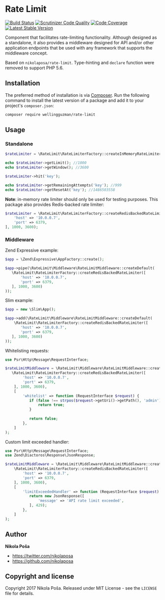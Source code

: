 # Rate Limit

[![Build Status](https://travis-ci.org/wellingguzman/rate-limit.svg?branch=master)](https://travis-ci.org/wellingguzman/rate-limit)
[![Scrutinizer Code Quality](https://scrutinizer-ci.com/g/wellingguzman/rate-limit/badges/quality-score.png?b=master)](https://scrutinizer-ci.com/g/wellingguzman/rate-limit/?branch=master)
[![Code Coverage](https://scrutinizer-ci.com/g/wellingguzman/wellingguzman/badges/coverage.png?b=master)](https://scrutinizer-ci.com/g/wellingguzman/rate-limit/?branch=master)
[![Latest Stable Version](https://poser.pugx.org/wellingguzman/rate-limit/v/stable)](https://packagist.org/packages/wellingguzman/rate-limit)

Component that facilitates rate-limiting functionality. Although designed as a standalone, it also provides a middleware designed for API and/or other application endpoints that be used with any framework that supports the middleware concept.

Based on `nikolaposa/rate-limit`. Type-hinting and `declare` function were removed to support PHP 5.6.

## Installation

The preferred method of installation is via [Composer](http://getcomposer.org/). Run the following
command to install the latest version of a package and add it to your project's `composer.json`:

```bash
composer require wellingguzman/rate-limit
```

## Usage

### Standalone

```php
$rateLimiter = \RateLimit\RateLimiterFactory::createInMemoryRateLimiter(1000, 3600);

echo $rateLimiter->getLimit(); //1000
echo $rateLimiter->getWindow(); //3600

$rateLimiter->hit('key');

echo $rateLimiter->getRemainingAttempts('key'); //999
echo $rateLimiter->getResetAt('key'); //1486503558
```

**Note**: in-memory rate limiter should only be used for testing purposes. This package also provides Redis-backed rate limiter:

```php
$rateLimiter = \RateLimit\RateLimiterFactory::createRedisBackedRateLimiter([
    'host' => '10.0.0.7',
    'port' => 6379,
], 1000, 3600);
```

### Middleware

Zend Expressive example:

```php
$app = \Zend\Expressive\AppFactory::create();

$app->pipe(\RateLimit\Middleware\RateLimitMiddleware::createDefault(
   \RateLimit\RateLimiterFactory::createRedisBackedRateLimiter([
       'host' => '10.0.0.7',
       'port' => 6379,
   ], 1000, 3600)
));
```

Slim example:

```php
$app = new \Slim\App();

$app->add(\RateLimit\Middleware\RateLimitMiddleware::createDefault(
    \RateLimit\RateLimiterFactory::createRedisBackedRateLimiter([
       'host' => '10.0.0.7',
       'port' => 6379,
   ], 1000, 3600)
));
```

Whitelisting requests:

```php
use Psr\Http\Message\RequestInterface;

$rateLimitMiddleware = \RateLimit\Middleware\RateLimitMiddleware::createDefault(
   \RateLimit\RateLimiterFactory::createRedisBackedRateLimiter([
        'host' => '10.0.0.7',
        'port' => 6379,
    ], 1000, 3600),
    [
        'whitelist' => function (RequestInterface $request) {
           if (false !== strpos($request->getUri()->getPath(), 'admin')) {
               return true;
           }
         
           return false;
        },
    ]
);
```

Custom limit exceeded handler:

```php
use Psr\Http\Message\RequestInterface;
use Zend\Diactoros\Response\JsonResponse;

$rateLimitMiddleware = \RateLimit\Middleware\RateLimitMiddleware::createDefault(
    \RateLimit\RateLimiterFactory::createRedisBackedRateLimiter([
        'host' => '10.0.0.7',
        'port' => 6379,
    ], 1000, 3600),
    [
        'limitExceededHandler' => function (RequestInterface $request) {
           return new JsonResponse([
               'message' => 'API rate limit exceeded',
           ], 429);
        },
    ]
);
```

## Author

**Nikola Poša**

* https://twitter.com/nikolaposa
* https://github.com/nikolaposa

## Copyright and license

Copyright 2017 Nikola Poša. Released under MIT License - see the `LICENSE` file for details.
